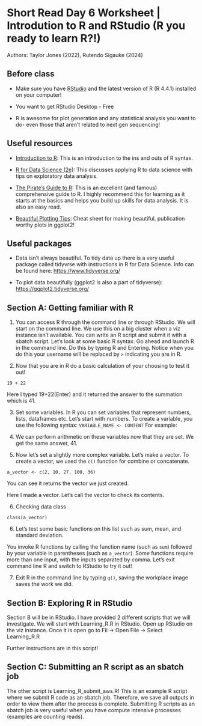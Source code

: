 # Short Read Day 6 Worksheet | Introdution to R and RStudio (R you ready to learn R?!)

Authors: Taylor Jones (2022), Rutendo Sigauke (2024)

## Before class

- Make sure you have [RStudio](https://www.rstudio.com/products/rstudio/download/) and the latest version of R (R 4.4.1) installed on your computer!

- You want to get RStudio Desktop - Free

- R is awesome for plot generation and any statistical analysis you want to do- even those that aren’t related to next gen sequencing!

## Useful resources

- [Introduction to R](https://cran.r-project.org/doc/manuals/r-release/R-intro.pdf): This is an introduction to the ins and outs of R syntax.

- [R for Data Science (2e)](https://r4ds.hadley.nz/): This discusses applying R to data science with tips on exploratory data analysis.

- [The Pirate’s Guide to R](https://bookdown.org/ndphillips/YaRrr/): This is an excellent (and famous) comprehensive guide to R. I highly recommend this for learning as it starts at the basics and helps you build up skills for data analysis. It is also an easy read.

- [Beautiful Plotting Tips](http://zevross.com/blog/2014/08/04/beautiful-plotting-in-r-a-ggplot2-cheatsheet-3/): Cheat sheet for making beautiful, publication worthy plots in ggplot2!

## Useful packages

- Data isn’t always beautiful. To tidy data up there is a very useful package called tidyvrse with instructions in R for Data Science. Info can be found here: https://www.tidyverse.org/

- To plot data beautifully (ggplot2 is also a part of tidyverse): https://ggplot2.tidyverse.org/

## Section A: Getting familiar with R

1. You can access R through the command line or through RStudio. We will start on the command line. We use this on a big cluster when a viz instance isn’t available. You can write an R script and submit it with a sbatch script. Let’s look at some basic R syntax. Go ahead and launch R in the command line. Do this by typing R and Entering. Notice when you do this your username will be replaced by `>` indicating you are in R.


2. Now that you are in R do a basic calculation of your choosing to test it out!

```
19 + 22
```

Here I typed 19+22(Enter) and it returned the answer to the summation which is 41.

3.  Set some variables. In R you can set variables that represent numbers, lists, dataframes etc. Let’s start
with numbers. To create a variable, you use the following syntax: `VARIABLE_NAME <- CONTENT` For example:

4. We can perform arithmetic on these variables now that they are set. We get the same answer, 41.

5. Now let’s set a slightly more complex variable. Let’s make a vector. To create a vector, we used the `c()` function for combine or concatenate. 

```
a_vector <- c(2, 10, 27, 100, 36)
```

You can see it returns the vector we just created.

Here I made a vector. Let’s call the vector to check its contents.

6. Checking data class

```
class(a_vector)
```

6. Let’s test some basic functions on this list such as sum, mean, and standard deviation.

You invoke R functions by calling the function name (such as `sum`) followed by your variable in parentheses (such as `a_vector`). Some functions require more than one input, with the inputs separated by comma. Let’s exit command line R and switch to RStudio to try it out!

7. Exit R in the command line by typing `q()`, saving the workplace image saves the work we did.

## Section B: Exploring R in RStudio

Section B will be in RStudio. I have provided 2 different scripts that we will investigate. We will start with Learning_R.R in RStudio.
Open up RStudio on the viz instance. Once it is open go to Fil -> Open File -> Select Learning_R.R 

Further instructions are in this script!

## Section C: Submitting an R script as an sbatch job

The other script is Learning_R_submit_aws.R! This is an example R script where we submit R code as an sbatch job. Therefore, we save all outputs in order to view them after the process is complete. Submitting R scripts as an sbatch job is very useful when you have compute intensive processes (examples are counting reads).